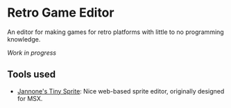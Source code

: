 # Retro Game Editor

An editor for making games for retro platforms with little to no programming knowledge.

*Work in progress*

## Tools used

* [Jannone's Tiny Sprite](http://sourceforge.net/projects/tinysprite/): Nice web-based sprite editor, originally designed for MSX.
